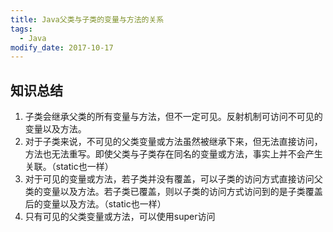 ```yaml
---
title: Java父类与子类的变量与方法的关系
tags: 
  - Java
modify_date: 2017-10-17
---
```


## 知识总结

<!--more-->

1. 子类会继承父类的所有变量与方法，但不一定可见。反射机制可访问不可见的变量以及方法。
2. 对于子类来说，不可见的父类变量或方法虽然被继承下来，但无法直接访问，方法也无法重写。即使父类与子类存在同名的变量或方法，事实上并不会产生关联。（static也一样）
3. 对于可见的变量或方法，若子类并没有覆盖，可以子类的访问方式直接访问父类的变量以及方法。若子类已覆盖，则以子类的访问方式访问到的是子类覆盖后的变量以及方法。（static也一样）
4. 只有可见的父类变量或方法，可以使用super访问